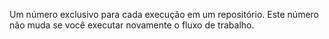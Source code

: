 Um número exclusivo para cada execução em um repositório. Este número não muda se você executar novamente o fluxo de trabalho.